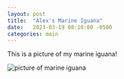 ```yaml
---
layout: post
title:  "Alex's Marine Iguana"
date:   2023-03-19 08:10:00 -0500
categories: main
---
```


This is a picture of my marine iguana!

![picture of marine iguana](/birthday-party/alex-marine-iguana-bw.png)
